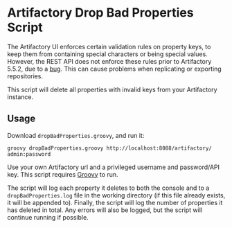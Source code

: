 Artifactory Drop Bad Properties Script
======================================

The Artifactory UI enforces certain validation rules on property keys, to keep
them from containing special characters or being special values. However, the
REST API does not enforce these rules prior to Artifactory 5.5.2, due to a
[bug][]. This can cause problems when replicating or exporting repositories.

[bug]: https://www.jfrog.com/jira/browse/RTFACT-14030

This script will delete all properties with invalid keys from your Artifactory
instance.

Usage
-----

Download `dropBadProperties.groovy`, and run it:

``` shell
groovy dropBadProperties.groovy http://localhost:8088/artifactory/ admin:password
```

Use your own Artifactory url and a privileged username and password/API key.
This script requires [Groovy](http://groovy-lang.org/) to run.

The script will log each property it deletes to both the console and to a
`dropBadProperties.log` file in the working directory (if this file already
exists, it will be appended to). Finally, the script will log the number of
properties it has deleted in total. Any errors will also be logged, but the
script will continue running if possible.
